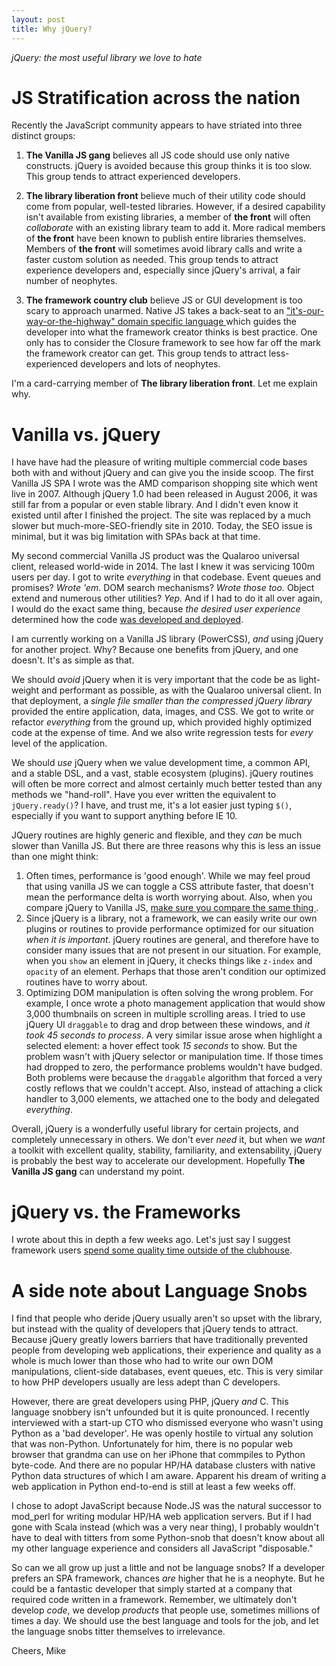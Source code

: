 ```yaml
---
layout: post
title: Why jQuery?
---
```

*jQuery: the most useful library we love to hate*

JS Stratification across the nation
===================================
Recently the JavaScript community appears to have striated into three
distinct groups:

1. **The Vanilla JS gang** believes all JS code should use only native
   constructs. jQuery is avoided because this group thinks it is too slow.
   This group tends to attract experienced developers.

2. **The library liberation front** believe much of their utility code should
   come from popular, well-tested libraries. However, if a desired capability
   isn't available from existing libraries, a member of **the front** will 
   often *collaborate* with an existing library team to add it.  More
   radical members of **the front** have been known to publish entire
   libraries themselves.  Members of **the front** will sometimes avoid library
   calls and write a faster custom solution as needed. 
   This group tends to attract experience developers and, 
   especially since jQuery's arrival, a fair number of neophytes.

3. **The framework country club** believe JS or GUI development is too scary
   to approach unarmed. Native JS takes a back-seat to an
  ["it's-our-way-or-the-highway" domain specific language
  ](2016_2016-01-30-no-framework) which guides the developer into 
  what the framework creator thinks is best practice. One only has to 
  consider the Closure framework to see how far off the mark
  the framework creator can get.  This group tends to attract 
  less-experienced developers and lots of neophytes.

I'm a card-carrying member of **The library liberation front**. 
Let me explain why.

Vanilla vs. jQuery
==================
I have have had the pleasure of writing multiple commercial code bases both
with and without jQuery and can give you the inside scoop. The first Vanilla
JS SPA I wrote was the AMD comparison shopping site which went live in 2007.
Although jQuery 1.0 had been released in August 2006, it was still far from
a popular or even stable library. And I didn't even know it existed until
after I finished the project. The site was replaced by a much slower
but much-more-SEO-friendly site in 2010. Today, the SEO issue is minimal,
but it was big limitation with SPAs back at that time.

My second commercial Vanilla JS product was the Qualaroo universal client,
released world-wide in 2014. The last I knew it was servicing 100m users per day.
I got to write *everything* in that codebase. Event queues and promises?
*Wrote 'em*. DOM search mechanisms? *Wrote those too.* Object extend and
numerous other utilities? *Yep.* And if I had to do it all over again, I
would do the exact same thing, because *the desired user
experience* determined how the code [was developed and
deployed](https://www.youtube.com/watch?v=aoH0J6lL2w0).

I am currently working on a Vanilla JS library (PowerCSS), *and* 
using jQuery for another project. Why? Because one benefits from jQuery,
and one doesn't. It's as simple as that.

We should *avoid* jQuery when it is very important that the code be as
light-weight and performant as possible, as with the Qualaroo universal client.
In that deployment, a *single file smaller than the compressed jQuery library*
provided the entire application, data, images, and CSS. We got to write or
refactor *everything* from the ground up, which provided highly optimized
code at the expense of time. And we also write regression tests for
*every* level of the application.

We should *use* jQuery when we value development time, a common API, and
a stable DSL, and a vast, stable ecosystem (plugins). jQuery routines 
will often be more correct and almost certainly much better tested than any 
methods we "hand-roll". Have you ever written the equivalent to 
`jQuery.ready()`? I have, and trust me, it's a lot easier just typing `$()`,
especially if you want to support anything before IE 10.

JQuery routines are highly generic and flexible, and they *can* be much 
slower than Vanilla JS. But there are three reasons why this is less an 
issue than one might think:

1. Often times, performance is 'good enough'. While we may feel proud that
   using vanilla JS we can toggle a CSS attribute faster, that doesn't mean
   the performance delta is worth worrying about. Also, when you compare jQuery
   to Vanilla JS,
   [make sure you compare the same thing
   ](https://jsperf.com/vanilla-js-v-jquery-hide/11).
2. Since jQuery is a library, not a framework, we can easily write our own
   plugins or routines to provide performance optimized for our situation
   *when it is important*. jQuery routines are general, and therefore
   have to consider many issues that are not present in our situation. For
   example, when you `show` an element in jQuery, it checks things like
   `z-index` and `opacity` of an element. Perhaps that those aren't condition
   our optimized routines have to worry about.
3. Optimizing DOM manipulation is often solving the wrong problem. For example,
   I once wrote a photo management application that would show 3,000
   thumbnails on screen in multiple scrolling areas. I tried to use jQuery UI
   `draggable` to drag and drop between these windows, and *it took 45 seconds
   to process*. A very similar issue arose when highlight a selected element:
   a hover effect took *15 seconds* to show. But the problem wasn't with jQuery 
   selector or manipulation time. If those times had dropped to zero, the
   performance problems wouldn't have budged. Both problems were because
   the `draggable` algorithm that forced a very costly reflows that we
   couldn't accept. Also, instead of attaching a click handler to 3,000
   elements, we attached one to the body and delegated *everything*.

Overall, jQuery is a wonderfully useful library for certain projects, 
and completely unnecessary in others. We don't ever *need* it, but when
we *want* a toolkit with excellent quality, stability, familiarity,
and extensability, jQuery is probably the best way to accelerate our development.
Hopefully **The Vanilla JS gang** can understand my point.

jQuery vs. the Frameworks
=========================
I wrote about this in depth a few weeks ago.  Let's just say
I suggest framework users
[spend some quality time outside of the clubhouse](no-frameworks).


A side note about Language Snobs
================================
I find that people who deride jQuery usually aren't so upset with the library,
but instead with the quality of developers that jQuery tends to attract.
Because jQuery greatly lowers barriers that have traditionally prevented
people from developing web applications, their experience and quality as a whole
is much lower than those who had to write our own DOM manipulations,
client-side databases, event queues, etc. This is very similar to how PHP
developers usually are less adept than C developers.

However, there are great developers using PHP, jQuery *and* C. This
language snobbery isn't unfounded but it is quite pronounced. I recently
interviewed with a start-up CTO who dismissed everyone who wasn't using
Python as a 'bad developer'. He was openly hostile to virtual any solution
that was non-Python. Unfortunately for him, there is no popular web browser
that grandma can use on her iPhone that commpiles to Python byte-code.
And there are no popular HP/HA database clusters with native Python data 
structures of which I am aware.  Apparent his dream of writing
a web application in Python end-to-end is still at least a few weeks off.

I chose to adopt JavaScript because Node.JS was the natural successor to 
mod\_perl for writing modular HP/HA web application servers.
But if I had gone with Scala instead (which was a very near thing), 
I probably wouldn't have to deal with titters from some Python-snob
that doesn't know about all my other language experience and considers 
all JavaScript "disposable."

So can we all grow up just a little and not be language snobs? If a developer
prefers an SPA framework, chances *are* higher that he is a neophyte.
But he could be a fantastic developer that simply started at a company that
required code written in a framework. Remember, we ultimately don't develop
*code*, we develop *products* that people use, sometimes millions of times
a day. We should use the best language and tools for the job, and let the
language snobs titter themselves to irrelevance.

Cheers, Mike

